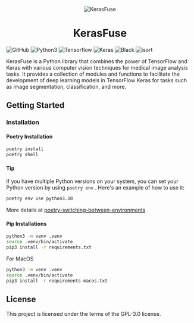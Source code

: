 <p align="center">
<picture>
  <source media="(prefers-color-scheme: dark)" srcset="https://github.com/ayyucedemirbas/KerasFuse/assets/8023150/41d8880d-8117-448b-a725-2b72d2d08beb">
  <source media="(prefers-color-scheme: light)" srcset="https://github.com/ayyucedemirbas/KerasFuse/assets/8023150/41d8880d-8117-448b-a725-2b72d2d08beb">
  <img alt="KerasFuse" src="https://github.com/ayyucedemirbas/KerasFuse">
</picture>
</p>

<h1 align="center">KerasFuse</h1>

<p>
  <img alt="GitHub" src="https://img.shields.io/github/license/ayyucedemirbas/Kerasfuse">
  <img alt="Python3" src="https://img.shields.io/badge/Python-3.8.1 | 3.9 | 3.10 | 3.11-3776AB.svg?logo=Python&logoColor=white"/>
  <img alt="Tensorflow" src="https://img.shields.io/badge/Tensorflow-v2.12.0-%23FF6F00.svg?logo=Tensorflow&logoColor=white"/>
  <img alt="Keras" src="https://img.shields.io/badge/Keras-v2.12.0-%23D00000.svg?logo=Keras&logoColor=white"/>
  <img alt="Black" src="https://img.shields.io/badge/code%20style-black-black"/>
  <img alt="isort" src="https://img.shields.io/badge/isort-checked-yellow"/>
</p>

KerasFuse is a Python library that combines the power of TensorFlow and Keras with various computer vision techniques for medical image analysis tasks. It provides a collection of modules and functions to facilitate the development of deep learning models in TensorFlow Keras for tasks such as image segmentation, classification, and more.



## Getting Started

### Installation

#### Poetry Installation

```bash
poetry install
poetry shell
```

#### Tip

If you have multiple Python versions on your system, you can set your Python version by using `poetry env` . Here's an example of how to use it:

```bash
poetry env use python3.10
```

More details at
[poetry-switching-between-environments](https://python-poetry.org/docs/managing-environments/#switching-between-environments)

#### Pip Installations

```bash
python3 -m venv .venv
source .venv/bin/activate
pip3 install -r requirements.txt
```

For MacOS

```bash
python3 -m venv .venv
source .venv/bin/activate
pip3 install -r requirements-macos.txt
```

## License

This project is licensed under the terms of the GPL-3.0 license.
